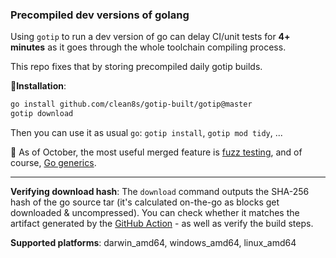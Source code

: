 ### Precompiled dev versions of golang

Using `gotip` to run a dev version of go can delay
CI/unit tests for **4+ minutes**
as it goes through the whole toolchain compiling process.

This repo fixes that by storing precompiled daily gotip builds.


💾**Installation**:
```bash
go install github.com/clean8s/gotip-built/gotip@master
gotip download
```
Then you can use it as usual `go`: `gotip install`, `gotip mod tidy`, ...

👷 As of October, the most useful merged feature is [fuzz testing](https://go.dev/blog/fuzz-beta), and of course, [Go generics](https://github.com/golang/go/labels/generics).

---

**Verifying download hash**: The `download` command outputs
the SHA-256 hash of the go source tar (it's calculated on-the-go as blocks get downloaded & uncompressed).
You can check whether it matches the artifact generated by
the [GitHub Action](https://github.com/clean8s/gotip-built/actions/workflows/gotip-dw.yml) - as well as verify the build steps.

**Supported platforms**: darwin_amd64, windows_amd64, linux_amd64 
